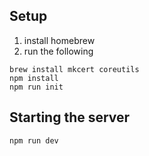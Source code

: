 ## Setup
1. install homebrew
2. run the following
```
brew install mkcert coreutils
npm install
npm run init
```

## Starting the server
```
npm run dev
```


